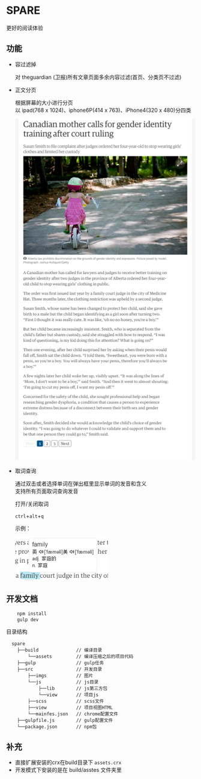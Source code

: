# SPARE
更好的阅读体验

## 功能

- 容过滤掉  

    对 theguardian (卫报)所有文章页面多余内容过滤(首页、分类页不过滤)

- 正文分页

    根据屏幕的大小进行分页     
    以 ipad(768 x 1024)、iphone6P(414 x 763)、iPhone4(320 x 480)分四类
    
    ![ipad](src/imgs/ipad.png)

- 取词查询

    通过双击或者选择单词在弹出框里显示单词的发音和含义   
    支持所有页面取词查询发音
    
    打开/关闭取词 

    `ctrl`+`alt`+`q`

    示例：

    ![翻译](src/imgs/qc.png)

## 开发文档

        npm install
        gulp dev

目录结构

      spare
        ├──build              // 编译目录
            └──assets         // 编译压缩之后的项目代码
        ├──gulp               // gulp任务
        ├──src                // 开发目录
            ├──imgs           // 图片
            └──js             // js目录
                ├──lib        // js第三方包
                └──view       // 项目js
            ├──scss           // scss文件
            ├──view           // 项目视图HTML
            └──mainfes.json   // chrome配置文件
        ├──gulpfile.js        // gulp配置文件
        └──package.json       // npm包


## 补充

- 直接扩展安装的crx在build目录下 `assets.crx`
- 开发模式下安装的是在 build/asstes 文件夹里

